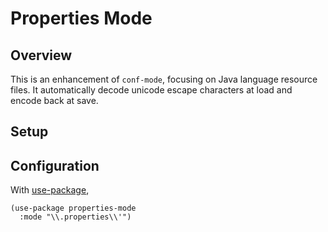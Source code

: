 # Properties Mode

## Overview

This is an enhancement of `conf-mode`, focusing on Java language resource files.
It automatically decode unicode escape characters at load and encode back at save.

## Setup

## Configuration

With [use-package](https://github.com/jwiegley/use-package),

``` emacs-lisp
(use-package properties-mode
  :mode "\\.properties\\'")
```

